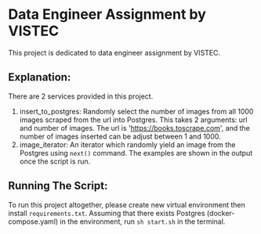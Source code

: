# Data Engineer Assignment by VISTEC

This project is dedicated to data engineer assignment by VISTEC.

## Explanation:

There are 2 services provided in this project.

1. insert_to_postgres:
   Randomly select the number of images from all 1000 images scraped from the url into Postgres. This takes 2 arguments: url and number of images. The url is 'https://books.toscrape.com', and the number of images inserted can be adjust between 1 and 1000.
2. image_iterator:
   An iterator which randomly yield an image from the Postgres using `next()` command. The examples are shown in the output once the script is run.

## Running The Script:

To run this project altogether, please create new virtual environment then install `requirements.txt`. Assuming that there exists Postgres (docker-compose.yaml) in the environment, run `sh start.sh` in the terminal.
